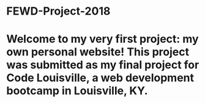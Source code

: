 # FEWD-Project-2018

# Welcome to my very first project: my own personal website! This project was submitted as my final project for Code Louisville, a web development bootcamp in Louisville, KY. 
